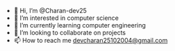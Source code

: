 - 👋 Hi, I’m @Charan-dev25
- 👀 I’m interested in computer science
- 🌱 I’m currently learning computer engineering
- 💞️ I’m looking to collaborate on projects
- 📫 How to reach me devcharan25102004@gmail.com

<!---
Charan-dev25/Charan-dev25 is a ✨ special ✨ repository because its `README.md` (this file) appears on your GitHub profile.
You can click the Preview link to take a look at your changes.
--->
